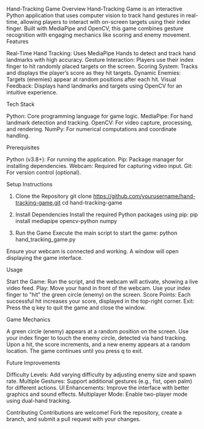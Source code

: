 Hand-Tracking Game
Overview
Hand-Tracking Game is an interactive Python application that uses computer vision to track hand gestures in real-time, allowing players to interact with on-screen targets using their index finger. Built with MediaPipe and OpenCV, this game combines gesture recognition with engaging mechanics like scoring and enemy movement.
Features

Real-Time Hand Tracking: Uses MediaPipe Hands to detect and track hand landmarks with high accuracy.
Gesture Interaction: Players use their index finger to hit randomly placed targets on the screen.
Scoring System: Tracks and displays the player’s score as they hit targets.
Dynamic Enemies: Targets (enemies) appear at random positions after each hit.
Visual Feedback: Displays hand landmarks and targets using OpenCV for an intuitive experience.

Tech Stack

Python: Core programming language for game logic.
MediaPipe: For hand landmark detection and tracking.
OpenCV: For video capture, processing, and rendering.
NumPy: For numerical computations and coordinate handling.

Prerequisites

Python (v3.8+): For running the application.
Pip: Package manager for installing dependencies.
Webcam: Required for capturing video input.
Git: For version control (optional).

Setup Instructions
1. Clone the Repository
git clone https://github.com/yourusername/hand-tracking-game.git
cd hand-tracking-game

2. Install Dependencies
Install the required Python packages using pip:
pip install mediapipe opencv-python numpy

3. Run the Game
Execute the main script to start the game:
python hand_tracking_game.py


Ensure your webcam is connected and working.
A window will open displaying the game interface.

Usage

Start the Game: Run the script, and the webcam will activate, showing a live video feed.
Play: Move your hand in front of the webcam. Use your index finger to "hit" the green circle (enemy) on the screen.
Score Points: Each successful hit increases your score, displayed in the top-right corner.
Exit: Press the q key to quit the game and close the window.

Game Mechanics

A green circle (enemy) appears at a random position on the screen.
Use your index finger to touch the enemy circle, detected via hand tracking.
Upon a hit, the score increments, and a new enemy appears at a random location.
The game continues until you press q to exit.

Future Improvements

Difficulty Levels: Add varying difficulty by adjusting enemy size and spawn rate.
Multiple Gestures: Support additional gestures (e.g., fist, open palm) for different actions.
UI Enhancements: Improve the interface with better graphics and sound effects.
Multiplayer Mode: Enable two-player mode using dual-hand tracking.

Contributing
Contributions are welcome! Fork the repository, create a branch, and submit a pull request with your changes.
